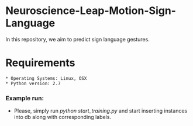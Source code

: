 # Neuroscience-Leap-Motion-Sign-Language
In this repository, we aim to predict sign language gestures.

# Requirements
	* Operating Systems: Linux, OSX
	* Python version: 2.7

### Example run:

- Please, simply run *python start_training.py* and start inserting instances into db along with corresponding labels.